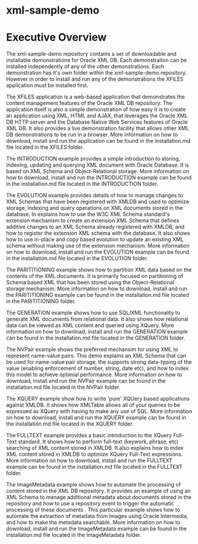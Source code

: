 # xml-sample-demo
<span id="_Toc408996329" class="anchor"></span>

Executive Overview
==================

The xml-sample-demo repository contains a set of downloadable and installable demonstrations for Oracle XML DB. Each demonstraiton can be installed independently of any of the other demonstrations. Each demonstration has it's own folder within the xml-sample-demo repository. However in order to install and run any of the demonstrations the XFILES application must be installed first.

The XFILES application is a web-based application that demonstrates the content management features of the Oracle XML DB repository. The application itself is also a simple demonstration of how easy it is to create an application using XML, HTML and AJAX, that leverages the Oracle XML DB HTTP server and the Database Native Web Services features of Oracle XML DB. It also provides a live demonstration facility that allows other XML DB demonstrations to be run in a browser. More information on how to download, install and run the application can be found in the installation.md file located in the XFILES folder.

The INTRODUCTION example provides a simple introduction to storing, indexing, updating and querying XML document with Oracle Database. It is based on XML Schema and Object-Relational storage. More information on how to download, install and run the INTRODUCTION example can be found in the installation.md file located in the INTRODUCTION folder.

The EVOLUTION example provides details of how to manage changes to XML Schemas that have been registered with XMLDB and used to optimize storage, indexing and query operations on XML documents stored in the database. In explains how to use the W3C XML Schema standard's extension mechanism to create an extension XML Schema that defines additive changes to an XML Schema already registered with XMLDB, and how to register the extension XML schema with the database. It also shows how to use in-place and copy based evolution to update an existing XML schema without making use of the extension mechanism. More information on how to download, install and run the EVOLUTION example can be found in the installation.md file located in the EVOLUTION folder.

The PARITITIONING example shows how to partition XML data based on the contents of the XML documents. It is primarily focused on partitioning of Schema based XML that has been stored using the Object-Relational storage mechanism. More information on how to download, install and run the PARITITIONING example can be found in the installation.md file located in the PARITITIONING folder.

The GENERATION example shows how to use SQL/XML functionality to generate XML documents from relational data. It also shows how relational data can be viewed as XML content and queried using XQuery. More information on how to download, install and run the GENERATION example can be found in the installation.md file located in the GENERATION folder.

The NVPair example shows the preferred mechansim for using XML to represent name-value pairs. This demo explains an XML Schema that can be used for name-value pair storage, the supports strong data-typing of the value (enabling enforcement of number, string, date etc), and how to index this model to achieve optimial performance. More information on how to download, install and run the NVPair example can be found in the installation.md file located in the NVPair folder.

The XQUERY example show how to write 'pure' XQUery based applications against XMLDB. It shows how XMLTable allows all of your
queries to be expressed as XQuery with having to make any use of SQL. More information on how to download, install and run the XQUERY example can be found in the installation.md file located in the XQUERY folder.

The FULLTEXT example provides a basic introduction to the XQuery Full-Text standard. It shows how to perform full-text (keywork, phrase, etc) searching of XML content stored in XMLDB. It also explains how to index XML content stored in XMLDB to optimize XQuery Full-Text expressions. More information on how to download, install and run the FULLTEXT example can be found in the installation.md file located in the FULLTEXT folder.

The ImageMetadata example shows how to automate the processing of content stored in the XML DB repository. It provides an example of using an XML Schema to manage additional metadata about documents stored in the repository and how to use a repository event to trigger the automatic processing of these documents . This particular example shows how to automate the extraction of metadata from Images using Oracle Intermedia, and how to make the metadata searchable. More information on how to download, install and run the ImageMetadata example can be found in the installation.md file located in the ImageMetadata folder.
